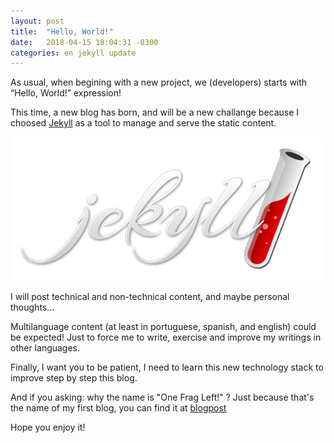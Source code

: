 ```yaml
---
layout: post
title:  "Hello, World!"
date:   2018-04-15 18:04:31 -0300
categories: en jekyll update
---
```

As usual, when begining with a new project, we (developers) starts with “Hello, World!” expression!

This time, a new blog has born, and will be a new challange because I choosed [Jekyll][jekyll-site] as a tool to manage and serve the static content.

![Jekyll Logo](/assets/img/logo-jekyll.png)

I will post technical and non-technical content, and maybe personal thoughts...

Multilanguage content (at least in portuguese, spanish, and english) could be expected! Just to force me to write, exercise and improve my writings in other languages.

Finally, I want you to be patient, I need to learn this new technology stack to improve step by step this blog.

And if you asking: why the name is "One Frag Left!" ?
Just because that's the name of my first blog, you can find it at [blogpost][jfunez-blogspot]

Hope you enjoy it!

[jekyll-site]: https://jekyllrb.com/
[jfunez-blogspot]: http://jfunez.blogspot.com/
